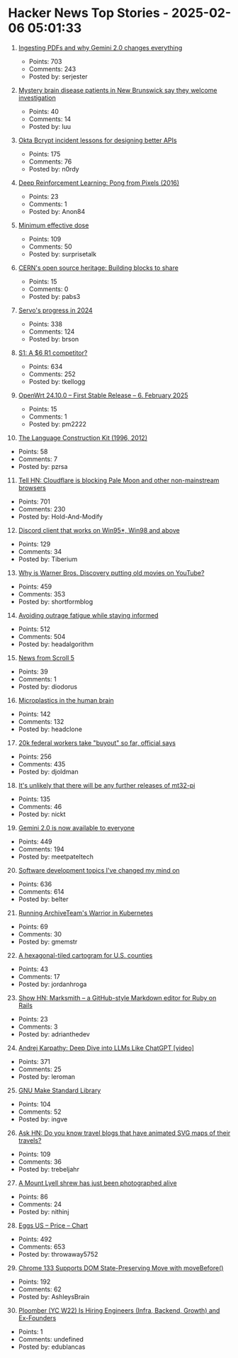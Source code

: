 # Hacker News Top Stories - 2025-02-06 05:01:33

1. [Ingesting PDFs and why Gemini 2.0 changes everything](https://www.sergey.fyi/articles/gemini-flash-2)
   - Points: 703
   - Comments: 243
   - Posted by: serjester

2. [Mystery brain disease patients in New Brunswick say they welcome investigation](https://www.ctvnews.ca/atlantic/new-brunswick/article/good-first-step-nb-mystery-brain-disease-patients-welcome-new-investigation/)
   - Points: 40
   - Comments: 14
   - Posted by: luu

3. [Okta Bcrypt incident lessons for designing better APIs](https://n0rdy.foo/posts/20250121/okta-bcrypt-lessons-for-better-apis/)
   - Points: 175
   - Comments: 76
   - Posted by: n0rdy

4. [Deep Reinforcement Learning: Pong from Pixels (2016)](http://karpathy.github.io/2016/05/31/rl/)
   - Points: 23
   - Comments: 1
   - Posted by: Anon84

5. [Minimum effective dose](https://winnielim.org/journal/minimum-effective-dose/)
   - Points: 109
   - Comments: 50
   - Posted by: surprisetalk

6. [CERN's open source heritage: Building blocks to share](https://opensource.web.cern.ch/cern-open-source-heritage)
   - Points: 15
   - Comments: 0
   - Posted by: pabs3

7. [Servo's progress in 2024](https://servo.org/blog/2025/01/31/servo-in-2024/)
   - Points: 338
   - Comments: 124
   - Posted by: brson

8. [S1: A $6 R1 competitor?](https://timkellogg.me/blog/2025/02/03/s1)
   - Points: 634
   - Comments: 252
   - Posted by: tkellogg

9. [OpenWrt 24.10.0 – First Stable Release – 6. February 2025](https://openwrt.org/releases/24.10/notes-24.10.0)
   - Points: 15
   - Comments: 1
   - Posted by: pm2222

10. [The Language Construction Kit (1996, 2012)](https://www.zompist.com/kit.html)
   - Points: 58
   - Comments: 7
   - Posted by: pzrsa

11. [Tell HN: Cloudflare is blocking Pale Moon and other non-mainstream browsers](undefined)
   - Points: 701
   - Comments: 230
   - Posted by: Hold-And-Modify

12. [Discord client that works on Win95*, Win98 and above](https://github.com/DiscordMessenger/dm)
   - Points: 129
   - Comments: 34
   - Posted by: Tiberium

13. [Why is Warner Bros. Discovery putting old movies on YouTube?](https://tedium.co/2025/02/05/warner-bros-youtube-full-movie-releases/)
   - Points: 459
   - Comments: 353
   - Posted by: shortformblog

14. [Avoiding outrage fatigue while staying informed](https://www.scientificamerican.com/podcast/episode/how-to-avoid-outrage-fatigue-and-tune-in-without-burning-out/)
   - Points: 512
   - Comments: 504
   - Posted by: headalgorithm

15. [News from Scroll 5](https://scrollprize.substack.com/p/exciting-news-from-scroll-5)
   - Points: 39
   - Comments: 1
   - Posted by: diodorus

16. [Microplastics in the human brain](https://www.smithsonianmag.com/smart-news/the-human-brain-may-contain-as-much-as-a-spoons-worth-of-microplastics-new-research-suggests-180985995/)
   - Points: 142
   - Comments: 132
   - Posted by: headclone

17. [20k federal workers take "buyout" so far, official says](https://www.axios.com/2025/02/04/trump-buyout-federal-workers-20000)
   - Points: 256
   - Comments: 435
   - Posted by: djoldman

18. [It's unlikely that there will be any further releases of mt32-pi](https://github.com/dwhinham/mt32-pi/blob/075b52809e77420c6e80828825fe42430336b369/README.md)
   - Points: 135
   - Comments: 46
   - Posted by: nickt

19. [Gemini 2.0 is now available to everyone](https://blog.google/technology/google-deepmind/gemini-model-updates-february-2025/)
   - Points: 449
   - Comments: 194
   - Posted by: meetpateltech

20. [Software development topics I've changed my mind on](https://chriskiehl.com/article/thoughts-after-10-years)
   - Points: 636
   - Comments: 614
   - Posted by: belter

21. [Running ArchiveTeam's Warrior in Kubernetes](https://gabrielsimmer.com/blog/archiveteam-warrior-kubernetes)
   - Points: 69
   - Comments: 30
   - Posted by: gmemstr

22. [A hexagonal-tiled cartogram for U.S. counties](https://www.jordanroga.com/blog/introducing-a-hexagonal-tiled-cartogram-for-u-s-counties)
   - Points: 43
   - Comments: 17
   - Posted by: jordanhroga

23. [Show HN: Marksmith – a GitHub-style Markdown editor for Ruby on Rails](https://avohq.io/blog/ruby-on-rails-markdown-editor-marksmith)
   - Points: 23
   - Comments: 3
   - Posted by: adrianthedev

24. [Andrej Karpathy: Deep Dive into LLMs Like ChatGPT [video]](https://www.youtube.com/watch?v=7xTGNNLPyMI)
   - Points: 371
   - Comments: 25
   - Posted by: leroman

25. [GNU Make Standard Library](https://gmsl.jgc.org/)
   - Points: 104
   - Comments: 52
   - Posted by: ingve

26. [Ask HN: Do you know travel blogs that have animated SVG maps of their travels?](undefined)
   - Points: 109
   - Comments: 36
   - Posted by: trebeljahr

27. [A Mount Lyell shrew has just been photographed alive](https://www.sfgate.com/bayarea/article/elusive-california-mammal-photographed-20040772.php)
   - Points: 86
   - Comments: 24
   - Posted by: nithinj

28. [Eggs US – Price – Chart](https://tradingeconomics.com/commodity/eggs-us)
   - Points: 492
   - Comments: 653
   - Posted by: throwaway5752

29. [Chrome 133 Supports DOM State-Preserving Move with moveBefore()](https://chromestatus.com/feature/5135990159835136)
   - Points: 192
   - Comments: 62
   - Posted by: AshleysBrain

30. [Ploomber (YC W22) Is Hiring Engineers (Infra, Backend, Growth) and Ex-Founders](https://www.ycombinator.com/companies/ploomber/jobs)
   - Points: 1
   - Comments: undefined
   - Posted by: edublancas

